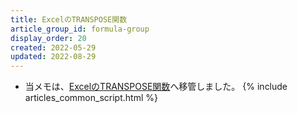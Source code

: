 ```yaml
---
title: ExcelのTRANSPOSE関数
article_group_id: formula-group
display_order: 20
created: 2022-05-29
updated: 2022-08-29
---
```

- 当メモは、[ExcelのTRANSPOSE関数](https://thinktwice.tech/it/excel/transpose_function_in_excel/)へ移管しました。
{% include articles_common_script.html %}
